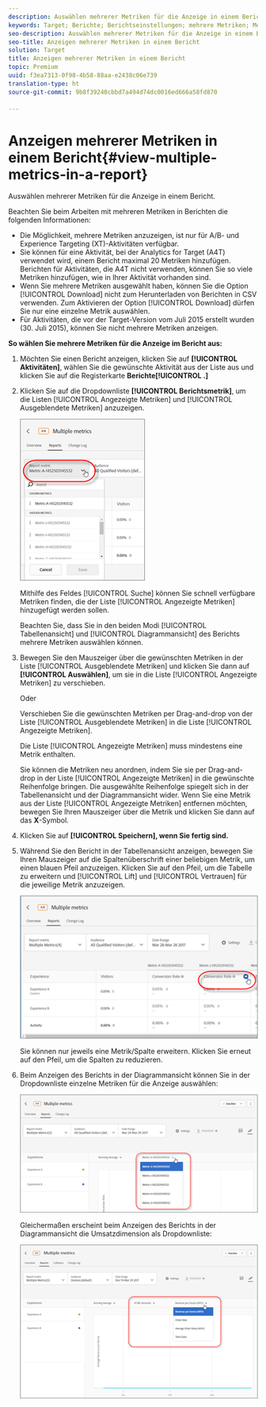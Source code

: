 ```yaml
---
description: Auswählen mehrerer Metriken für die Anzeige in einem Bericht.
keywords: Target; Berichte; Berichtseinstellungen; mehrere Metriken; Metriken
seo-description: Auswählen mehrerer Metriken für die Anzeige in einem Bericht.
seo-title: Anzeigen mehrerer Metriken in einem Bericht
solution: Target
title: Anzeigen mehrerer Metriken in einem Bericht
topic: Premium
uuid: f3ea7313-0f98-4b58-88aa-e2438c06e739
translation-type: ht
source-git-commit: 9b8f39240cbbd7a494d74dc0016ed666a58fd870

---
```



# Anzeigen mehrerer Metriken in einem Bericht{#view-multiple-metrics-in-a-report}

Auswählen mehrerer Metriken für die Anzeige in einem Bericht.

Beachten Sie beim Arbeiten mit mehreren Metriken in Berichten die folgenden Informationen:

* Die Möglichkeit, mehrere Metriken anzuzeigen, ist nur für A/B- und Experience Targeting (XT)-Aktivitäten verfügbar.
* Sie können für eine Aktivität, bei der Analytics for Target (A4T) verwendet wird, einem Bericht maximal 20 Metriken hinzufügen. Berichten für Aktivitäten, die A4T nicht verwenden, können Sie so viele Metriken hinzufügen, wie in Ihrer Aktivität vorhanden sind.
* Wenn Sie mehrere Metriken ausgewählt haben, können Sie die Option [!UICONTROL Download] nicht zum Herunterladen von Berichten in CSV verwenden. Zum Aktivieren der Option [!UICONTROL Download] dürfen Sie nur eine einzelne Metrik auswählen.
* Für Aktivitäten, die vor der Target-Version vom Juli 2015 erstellt wurden (30. Juli 2015), können Sie nicht mehrere Metriken anzeigen.

**So wählen Sie mehrere Metriken für die Anzeige im Bericht aus:**

1. Möchten Sie einen Bericht anzeigen, klicken Sie auf **[!UICONTROL Aktivitäten]**, wählen Sie die gewünschte Aktivität aus der Liste aus und klicken Sie auf die Registerkarte **Berichte[!UICONTROL .]**
1. Klicken Sie auf die Dropdownliste **[!UICONTROL Berichtsmetrik]**, um die Listen [!UICONTROL Angezeigte Metriken] und [!UICONTROL Ausgeblendete Metriken] anzuzeigen.

   ![](assets/multiple_metrics.png)

   Mithilfe des Feldes [!UICONTROL Suche] können Sie schnell verfügbare Metriken finden, die der Liste [!UICONTROL Angezeigte Metriken] hinzugefügt werden sollen.

   Beachten Sie, dass Sie in den beiden Modi [!UICONTROL Tabellenansicht] und [!UICONTROL Diagrammansicht] des Berichts mehrere Metriken auswählen können.

1. Bewegen Sie den Mauszeiger über die gewünschten Metriken in der Liste [!UICONTROL Ausgeblendete Metriken] und klicken Sie dann auf **[!UICONTROL Auswählen]**, um sie in die Liste [!UICONTROL Angezeigte Metriken] zu verschieben.

   Oder

   Verschieben Sie die gewünschten Metriken per Drag-and-drop von der Liste [!UICONTROL Ausgeblendete Metriken] in die Liste [!UICONTROL Angezeigte Metriken].

   Die Liste [!UICONTROL Angezeigte Metriken] muss mindestens eine Metrik enthalten.

   Sie können die Metriken neu anordnen, indem Sie sie per Drag-and-drop in der Liste [!UICONTROL Angezeigte Metriken] in die gewünschte Reihenfolge bringen. Die ausgewählte Reihenfolge spiegelt sich in der Tabellenansicht und der Diagrammansicht wider. Wenn Sie eine Metrik aus der Liste [!UICONTROL Angezeigte Metriken] entfernen möchten, bewegen Sie Ihren Mauszeiger über die Metrik und klicken Sie dann auf das **X**-Symbol.

1. Klicken Sie auf **[!UICONTROL Speichern], wenn Sie fertig sind.**
1. Während Sie den Bericht in der Tabellenansicht anzeigen, bewegen Sie Ihren Mauszeiger auf die Spaltenüberschrift einer beliebigen Metrik, um einen blauen Pfeil anzuzeigen. Klicken Sie auf den Pfeil, um die Tabelle zu erweitern und [!UICONTROL Lift] und [!UICONTROL Vertrauen] für die jeweilige Metrik anzuzeigen.

   ![](assets/multiple_metrics_table.png)

   Sie können nur jeweils eine Metrik/Spalte erweitern. Klicken Sie erneut auf den Pfeil, um die Spalten zu reduzieren.

1. Beim Anzeigen des Berichts in der Diagrammansicht können Sie in der Dropdownliste einzelne Metriken für die Anzeige auswählen:

   ![](assets/multiple_metrics_graph.png)

   Gleichermaßen erscheint beim Anzeigen des Berichts in der Diagrammansicht die Umsatzdimension als Dropdownliste:

   ![](assets/muttiple_revenue.png)

